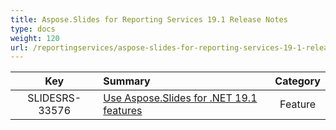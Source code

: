 ```yaml
---
title: Aspose.Slides for Reporting Services 19.1 Release Notes
type: docs
weight: 120
url: /reportingservices/aspose-slides-for-reporting-services-19-1-release-notes/
---
```


|**Key** |**Summary** |**Category** |
| :-: | :- | :-: |
|SLIDESRS-33576|[Use Aspose.Slides for .NET 19.1 features](/slides/net/aspose-slides-for-net-19-1-release-notes/)|Feature|


